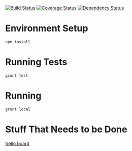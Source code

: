 [![Build Status](https://travis-ci.org/desmoinescode/desmoinescode.com.png?branch=master)](https://travis-ci.org/desmoinescode/desmoinescode.com)
[![Coverage Status](https://coveralls.io/repos/desmoinescode/desmoinescode.com/badge.png?branch=master)](https://coveralls.io/r/desmoinescode/desmoinescode.com?branch=master)
[![Dependency Status](https://gemnasium.com/desmoinescode/desmoinescode.com.png)](https://gemnasium.com/desmoinescode/desmoinescode.com)

# Environment Setup

    npm install

# Running Tests

    grunt test

# Running

    grunt local

# Stuff That Needs to be Done

  [trello board](https://trello.com/b/5J3v3ZS5/start-up)
